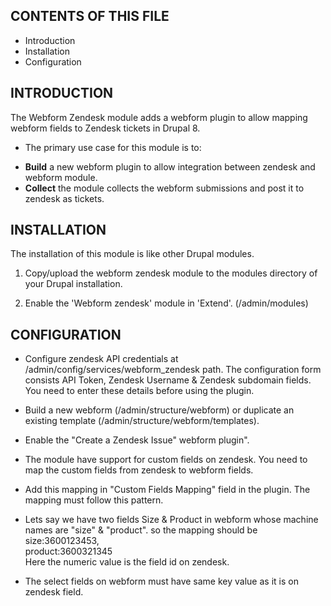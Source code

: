 CONTENTS OF THIS FILE
---------------------

* Introduction
* Installation
* Configuration

INTRODUCTION
------------

The Webform Zendesk module adds a webform plugin to allow mapping webform fields to Zendesk tickets in Drupal 8.

* The primary use case for this module is to:

- **Build** a new webform plugin to allow integration between zendesk and webform module.
- **Collect** the module collects the webform submissions and post it to zendesk as tickets.

INSTALLATION
------------

The installation of this module is like other Drupal modules.

1. Copy/upload the webform zendesk module to the modules directory of your Drupal
   installation.

2. Enable the 'Webform zendesk' module in 'Extend'.
   (/admin/modules)

CONFIGURATION
-------------

* Configure zendesk API credentials at /admin/config/services/webform_zendesk path. The configuration form consists API Token, Zendesk Username & Zendesk subdomain fields.
  You need to enter these details before using the plugin.
* Build a new webform (/admin/structure/webform)
  or duplicate an existing template (/admin/structure/webform/templates).
* Enable the "Create a Zendesk Issue" webform plugin".
* The module have support for custom fields on zendesk. You need to map the custom fields from zendesk to webform fields.
* Add this mapping in "Custom Fields Mapping" field in the plugin. The mapping must follow this pattern.
* Lets say we have two fields Size & Product in webform whose machine names are "size" & "product". so the mapping should be <br />
  size:3600123453,<br />
  product:3600321345 <br />
  Here the numeric value is the field id on zendesk.
  
* The select fields on webform must have same key value as it is on zendesk field.
  <br />
